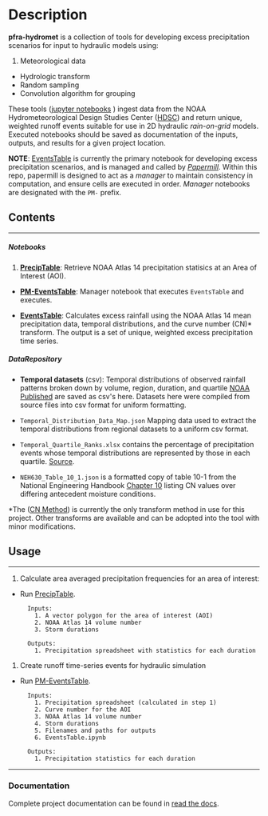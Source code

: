 # Description

__pfra-hydromet__ is a collection of tools for developing excess precipitation scenarios
for input to hydraulic models using:
  1. Meteorological data
  - Hydrologic transform
  - Random sampling
  - Convolution algorithm for  grouping

These tools ([jupyter notebooks](https://jupyter.org/) ) ingest data from the NOAA Hydrometeorological Design Studies Center ([HDSC](https://www.nws.noaa.gov/oh/hdsc/index.html)) and return unique, weighted runoff events suitable for use in 2D hydraulic *rain-on-grid* models. Executed notebooks should
be saved as documentation of the inputs, outputs, and results for a given project location.

__NOTE__: [EventsTable](EventsTable.ipynb) is currently the primary notebook for developing
excess precipitation scenarios, and is managed and called by [*Papermill*](https://pypi.org/project/papermill/).
Within this repo, papermill is designed to act as a *manager* to maintain consistency in computation,
and ensure cells are executed in order. *Manager* notebooks are designated with the `PM-` prefix.


## Contents

---

##### Notebooks

1. [__PrecipTable__](PrecipTable.ipynb): Retrieve NOAA Atlas 14 precipitation statisics
at an Area of Interest (AOI).

- [__PM-EventsTable__](PM-EventsTable.ipynb): Manager notebook that executes `EventsTable` and executes.

- [__EventsTable__](EventsTable.ipynb): Calculates excess rainfall using the NOAA Atlas 14 mean precipitation data, temporal distributions, and the curve number (CN)* transform. The output is a set of unique, weighted
excess precipitation time series.

##### DataRepository

 - __Temporal datasets__ (csv): Temporal distributions of observed rainfall patterns broken down by volume, region, duration, and quartile [NOAA Published](https://hdsc.nws.noaa.gov/hdsc/pfds/pfds_temporal.html) are saved as csv's here. Datasets here were compiled from source files into csv format for uniform formatting.

- `Temporal_Distribution_Data_Map.json` Mapping data used to extract the temporal distributions from
regional datasets to a uniform csv format.

- `Temporal_Quartile_Ranks.xlsx` contains the percentage of precipitation events whose temporal distributions are represented by those in each quartile. [Source](https://www.nws.noaa.gov/oh/hdsc/currentpf.html).

- `NEH630_Table_10_1.json` is a formatted copy of table 10-1 from the National Engineering
Handbook [Chapter 10](https://www.wcc.nrcs.usda.gov/ftpref/wntsc/H&H/NEHhydrology/ch10.pdf.) listing
CN values over differing antecedent moisture conditions.

*The ([CN Method](https://www.nrcs.usda.gov/Internet/FSE_DOCUMENTS/stelprdb1044171.pdf))
is currently the only transform method in use for this project. Other transforms are available
and can be adopted into the tool with minor modifications.


## Usage

---

1. Calculate area averaged precipitation frequencies for an area of interest:

  - Run [PrecipTable](PrecipTable.ipynb).

    ```
      Inputs:
        1. A vector polygon for the area of interest (AOI)
        2. NOAA Atlas 14 volume number
        3. Storm durations

      Outputs:
        1. Precipitation spreadsheet with statistics for each duration

    ```
1. Create runoff time-series events for hydraulic simulation

  - Run [PM-EventsTable](PM-EventsTable.ipynb).

    ```
      Inputs:
        1. Precipitation spreadsheet (calculated in step 1)
        2. Curve number for the AOI
        3. NOAA Atlas 14 volume number
        4. Storm durations
        5. Filenames and paths for outputs
        6. EventsTable.ipynb

      Outputs:
        1. Precipitation statistics for each duration
    ```



---

### Documentation

Complete project documentation can be found in [read the docs](https://dewberry.github.io/pfra-hydromet/).
